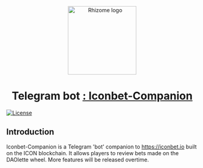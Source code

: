<p align="center">
  <img 
    src="https://avatars1.githubusercontent.com/u/53635700?s=400&v=4" 
    width="180px"
    alt="Rhizome logo">
</p>

<h1 align="center">Telegram bot <a href="https://github.com/iconation/Daedric" />: Iconbet-Companion </a> </h1>

[![License](https://img.shields.io/badge/License-Apache%202.0-blue.svg)](https://opensource.org/licenses/Apache-2.0)

## Introduction
Iconbet-Companion is a Telegram 'bot' companion to https://iconbet.io built on the ICON blockchain.
It allows players to review bets made on the DAOlette wheel. More features will be released overtime.
